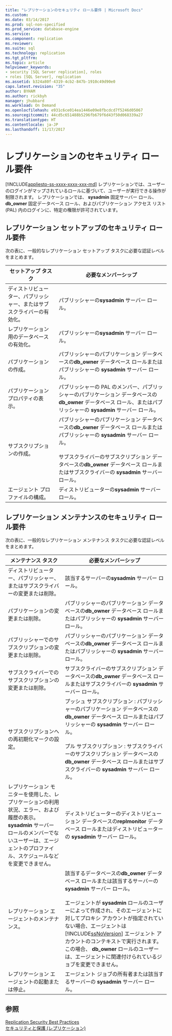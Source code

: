 ```yaml
---
title: "レプリケーションのセキュリティ ロール要件 | Microsoft Docs"
ms.custom: 
ms.date: 03/14/2017
ms.prod: sql-non-specified
ms.prod_service: database-engine
ms.service: 
ms.component: replication
ms.reviewer: 
ms.suite: sql
ms.technology: replication
ms.tgt_pltfrm: 
ms.topic: article
helpviewer_keywords:
- security [SQL Server replication], roles
- roles [SQL Server], replication
ms.assetid: b324a80f-4319-4cb2-847b-1910c49d90e0
caps.latest.revision: "35"
author: BYHAM
ms.author: rickbyh
manager: jhubbard
ms.workload: On Demand
ms.openlocfilehash: e931c6ce014ea1446e09e8fbcdcd7f5246d05067
ms.sourcegitcommit: 44cd5c651488b5296fb679f6d43f50d068339a27
ms.translationtype: HT
ms.contentlocale: ja-JP
ms.lasthandoff: 11/17/2017
---
```

# <a name="security-role-requirements-for-replication"></a>レプリケーションのセキュリティ ロール要件
[!INCLUDE[appliesto-ss-xxxx-xxxx-xxx-md](../../../includes/appliesto-ss-xxxx-xxxx-xxx-md.md)] レプリケーションでは、ユーザーのログインがマップされているロールに基づいて、ユーザーが実行できる操作が制限されます。 レプリケーションでは、 **sysadmin** 固定サーバー ロール、 **db_owner** 固定データベース ロール、およびパブリケーション アクセス リスト (PAL) 内のログインに、特定の権限が許可されています。  
  
## <a name="security-role-requirements-for-replication-setup"></a>レプリケーション セットアップのセキュリティ ロール要件  
 次の表に、一般的なレプリケーション セットアップ タスクに必要な認証レベルをまとめます。  
  
|セットアップ タスク|必要なメンバーシップ|  
|----------------|----------------------------|  
|ディストリビューター、パブリッシャー、またはサブスクライバーの有効化。|パブリッシャーの**sysadmin** サーバー ロール。|  
|レプリケーション用のデータベースの有効化。|パブリッシャーの**sysadmin** サーバー ロール。|  
|パブリケーションの作成。|パブリッシャーのパブリケーション データベースの**db_owner** データベース ロールまたはパブリッシャーの **sysadmin** サーバー ロール。|  
|パブリケーション プロパティの表示。|パブリッシャーの PAL のメンバー、パブリッシャーのパブリケーション データベースの **db_owner** データベース ロール、またはパブリッシャーの **sysadmin** サーバー ロール。|  
|サブスクリプションの作成。|パブリッシャーのパブリケーション データベースの**db_owner** データベース ロールまたはパブリッシャーの **sysadmin** サーバー ロール。<br /><br /> サブスクライバーのサブスクリプション データベースの**db_owner** データベース ロールまたはサブスクライバーの **sysadmin** サーバー ロール。|  
|エージェント プロファイルの構成。|ディストリビューターの**sysadmin** サーバー ロール。|  
  
## <a name="security-role-requirements-for-replication-maintenance"></a>レプリケーション メンテナンスのセキュリティ ロール要件  
 次の表に、一般的なレプリケーション メンテナンス タスクに必要な認証レベルをまとめます。  
  
|メンテナンス タスク|必要なメンバーシップ|  
|----------------------|----------------------------|  
|ディストリビューター、パブリッシャー、またはサブスクライバーの変更または削除。|該当するサーバーの**sysadmin** サーバー ロール。|  
|パブリケーションの変更または削除。|パブリッシャーのパブリケーション データベースの**db_owner** データベース ロールまたはパブリッシャーの **sysadmin** サーバー ロール。|  
|パブリッシャーでのサブスクリプションの変更または削除。|パブリッシャーのパブリケーション データベースの**db_owner** データベース ロールまたはパブリッシャーの **sysadmin** サーバー ロール。|  
|サブスクライバーでのサブスクリプションの変更または削除。|サブスクライバーのサブスクリプション データベースの**db_owner** データベース ロールまたはサブスクライバーの **sysadmin** サーバー ロール。|  
|サブスクリプションへの再初期化マークの設定。|プッシュ サブスクリプション : パブリッシャーのパブリケーション データベースの **db_owner** データベース ロールまたはパブリッシャーの **sysadmin** サーバー ロール。<br /><br /> プル サブスクリプション : サブスクライバーのサブスクリプション データベースの **db_owner** データベース ロールまたはサブスクライバーの **sysadmin** サーバー ロール。|  
|レプリケーション モニターを使用した、レプリケーションの利用状況、エラー、および履歴の表示。 **sysadmin** サーバー ロールのメンバーでないユーザーは、エージェントのプロファイル、スケジュールなどを変更できません。|ディストリビューターのディストリビューション データベースの**replmonitor** データベース ロールまたはディストリビューターの **sysadmin** サーバー ロール。|  
|レプリケーション エージェントのメンテナンス。|該当するデータベースの**db_owner** データベース ロールまたは該当するサーバーの **sysadmin** サーバー ロール。<br /><br /> エージェントが **sysadmin** ロールのユーザーによって作成され、そのエージェントに対してプロキシ アカウントが指定されていない場合、エージェントは [!INCLUDE[ssNoVersion](../../../includes/ssnoversion-md.md)] エージェント アカウントのコンテキストで実行されます。 この場合、 **db_owner** ロールのユーザーは、エージェントに関連付けられているジョブを変更できません。|  
|レプリケーション エージェントの起動または停止。|エージェント ジョブの所有者または該当するサーバーの **sysadmin** サーバー ロール。|  
  
## <a name="see-also"></a>参照  
 [Replication Security Best Practices](../../../relational-databases/replication/security/replication-security-best-practices.md)   
 [セキュリティと保護 &#40;レプリケーション&#41;](../../../relational-databases/replication/security/security-and-protection-replication.md)  
  
  
